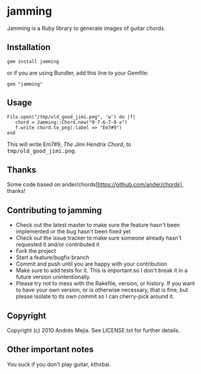 jamming
===

Jamming is a Ruby library to generate images of guitar chords.

Installation
---

    gem install jamming

or if you are using Bundler, add this line to your Gemfile:

    gem "jamming"
    
Usage
---

    File.open("/tmp/old_good_jimi.png", 'w') do |f|
       chord = Jamming::Chord.new("0-7-6-7-8-x")
       f.write chord.to_png(:label => "Em7#9")
    end
    
This will write Em7#9, <em>The Jimi Hendrix Chord</em>, to <tt>tmp/old_good_jimi.png</tt>.

Thanks
---

Some code based on ander/chords[https://github.com/ander/chords], thanks!

Contributing to jamming
---
 
* Check out the latest master to make sure the feature hasn't been implemented or the bug hasn't been fixed yet
* Check out the issue tracker to make sure someone already hasn't requested it and/or contributed it
* Fork the project
* Start a feature/bugfix branch
* Commit and push until you are happy with your contribution
* Make sure to add tests for it. This is important so I don't break it in a future version unintentionally.
* Please try not to mess with the Rakefile, version, or history. If you want to have your own version, or is otherwise necessary, that is fine, but please isolate to its own commit so I can cherry-pick around it.

Copyright
---

Copyright (c) 2010 Andrés Mejía. See LICENSE.txt for
further details.

Other important notes
---

You suck if you don't play guitar, kthxbai.